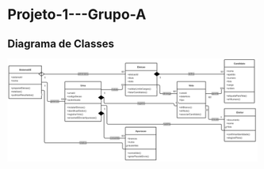 # Projeto-1---Grupo-A


## Diagrama de Classes


<img src="https://raw.githubusercontent.com/koiamagabriel/Projeto-1---Grupo-A/main/DiagramaDeClassesProj1.png"
     alt="Diagrama de Classes" width="700">
